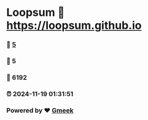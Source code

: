 # Loopsum :link: https://loopsum.github.io 
### :page_facing_up: [5](https://loopsum.github.io/tag.html) 
### :speech_balloon: 5 
### :hibiscus: 6192 
### :alarm_clock: 2024-11-19 01:31:51 
### Powered by :heart: [Gmeek](https://github.com/Meekdai/Gmeek)
